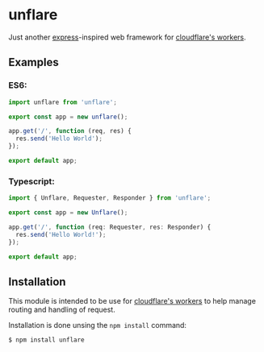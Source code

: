 # unflare

Just another [express](https://expressjs.com/)-inspired web framework for [cloudflare's workers](https://workers.cloudflare.com/).

## Examples

### ES6:

```js
import unflare from 'unflare';

export const app = new unflare();

app.get('/', function (req, res) {
  res.send('Hello World');
});

export default app;
```

### Typescript:

```typescript
import { Unflare, Requester, Responder } from 'unflare';

export const app = new Unflare();

app.get('/', function (req: Requester, res: Responder) {
  res.send('Hello World!');
});

export default app;
```

## Installation

This module is intended to be use for [cloudflare's workers](https://workers.cloudflare.com/) to help manage routing and handling of request.

Installation is done unsing the `npm install` command:

```
$ npm install unflare
```
